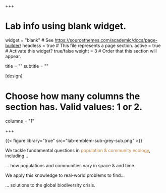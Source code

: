 +++
# Lab info using blank widget.
widget = "blank"  # See https://sourcethemes.com/academic/docs/page-builder/
headless = true  # This file represents a page section.
active = true  # Activate this widget? true/false
weight = 3  # Order that this section will appear.

title = ""
subtitle = ""

[design]
  # Choose how many columns the section has. Valid values: 1 or 2.
  columns = "1"

+++


<div class="col-12 col-lg-4">

{{< figure library="true" src="lab-emblem-sub-grey-sub.png" >}}

</div>


<div class="col-12 col-lg-8">

We tackle fundamental questions in <span style="color:#C28542">population & community ecology</span>, including...

... how populations and communities vary in space & and time. 

We apply this knowledge to real-world problems to find... 

... solutions to the global biodiversity crisis. 

></div>


<!-- <span style="color:#285F75"><font size="20"><b>Tonkin </b>Lab</font></span> -->

<!-- <span style="color:#C28542"><font size="12">Population & Community Ecology</font></span> -->


